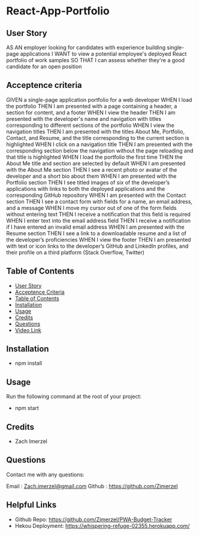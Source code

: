 # React-App-Portfolio

## User Story
AS AN employer looking for candidates with experience building single-page applications
I WANT to view a potential employee's deployed React portfolio of work samples
SO THAT I can assess whether they're a good candidate for an open position

## Acceptence criteria
GIVEN a single-page application portfolio for a web developer
WHEN I load the portfolio
THEN I am presented with a page containing a header, a section for content, and a footer
WHEN I view the header
THEN I am presented with the developer's name and navigation with titles corresponding to different sections of the portfolio
WHEN I view the navigation titles
THEN I am presented with the titles About Me, Portfolio, Contact, and Resume, and the title corresponding to the current section is highlighted
WHEN I click on a navigation title
THEN I am presented with the corresponding section below the navigation without the page reloading and that title is highlighted
WHEN I load the portfolio the first time
THEN the About Me title and section are selected by default
WHEN I am presented with the About Me section
THEN I see a recent photo or avatar of the developer and a short bio about them
WHEN I am presented with the Portfolio section
THEN I see titled images of six of the developer’s applications with links to both the deployed applications and the corresponding GitHub repository
WHEN I am presented with the Contact section
THEN I see a contact form with fields for a name, an email address, and a message
WHEN I move my cursor out of one of the form fields without entering text
THEN I receive a notification that this field is required
WHEN I enter text into the email address field
THEN I receive a notification if I have entered an invalid email address
WHEN I am presented with the Resume section
THEN I see a link to a downloadable resume and a list of the developer’s proficiencies
WHEN I view the footer
THEN I am presented with text or icon links to the developer’s GitHub and LinkedIn profiles, and their profile on a third platform (Stack Overflow, Twitter)
## Table of Contents

* [User Story](#user-story)
* [Acceptence Criteria](#acceptence-criteria)
* [Table of Contents](#table-of-contents)
* [Installation](#installation)
* [Usage](#usage)
* [Credits](#credits)
* [Questions](#questions)
* [Video Link](#video-link)

## Installation

* npm install

## Usage
Run the following command at the root of your project:

* npm start

## Credits
* Zach Imerzel

## Questions
Contact me with any questions: 

Email : Zach.imerzel@gmail.com
Github : https://github.com/Zimerzel

## Helpful Links
* Github Repo: https://github.com/Zimerzel/PWA-Budget-Tracker
* Hekou Deployment: https://whispering-refuge-02355.herokuapp.com/
